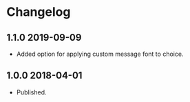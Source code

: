 Changelog
=========

1.1.0 2019-09-09
----------------
- Added option for applying custom message font to choice.

1.0.0 2018-04-01
----------------
- Published.
